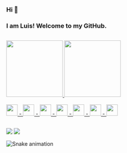 <!--
**L0uFelps/L0uFelps** is a ✨ _special_ ✨ repository because its `README.md` (this file) appears on your GitHub profile.

Here are some ideas to get you started:

- 🔭 I’m currently working on ...
- 🌱 I’m currently learning ...
- 👯 I’m looking to collaborate on ...
- 🤔 I’m looking for help with ...
- 💬 Ask me about ...
- 📫 How to reach me: ...
- 😄 Pronouns: ...
- ⚡ Fun fact: ...
-->

### Hi 👋 
### I am Luis! Welcome to my GitHub.

##
<div>
  <a href="https://github.com/LouFelps">
  <img height="150em" src="https://github-readme-stats.vercel.app/api?username=LouFelps&show_icons=true&theme=highcontrast&include_all_commits=true&count_private=true"/>
  <img height="150em" src="https://github-readme-stats.vercel.app/api/top-langs/?username=LouFelps&layout=compact&langs_count=7&theme=highcontrast"/>
</div>
  
<div style="display: inline_block"><br>
<img src="https://cdn.jsdelivr.net/gh/devicons/devicon/icons/python/python-original.svg" heigth="30" width="30" /> - 
<img src="https://cdn.jsdelivr.net/gh/devicons/devicon/icons/java/java-original.svg" heigth="30" width="30" /> - 
<img src="https://cdn.jsdelivr.net/gh/devicons/devicon/icons/javascript/javascript-original.svg" heigth="30" width="30" /> - 
<img src="https://cdn.jsdelivr.net/gh/devicons/devicon/icons/html5/html5-original.svg" heigth="30" width="30" /> - 
<img src="https://cdn.jsdelivr.net/gh/devicons/devicon/icons/css3/css3-original.svg" heigth="30" width="30" /> - 
<img src="https://cdn.jsdelivr.net/gh/devicons/devicon/icons/django/django-plain.svg" heigth="30" width="30" /> - 
<img src="https://cdn.jsdelivr.net/gh/devicons/devicon/icons/spring/spring-original.svg" heigth="30" width="30" />
</div>

##

[<img src="https://img.shields.io/badge/twitter-%231DA1F2.svg?&style=for-the-badge&logo=twitter&logoColor=white" />](https://twitter.com/L0uFelps) [<img src="https://img.shields.io/badge/linkedin-%230077B5.svg?&style=for-the-badge&logo=linkedin&logoColor=white" />](https://www.linkedin.com/in/luis-felipe-f-silva/) 

  
![Snake animation](https://github.com/LouFelps//LouFelps/blob/output/github-contribution-grid-snake.svg) 
